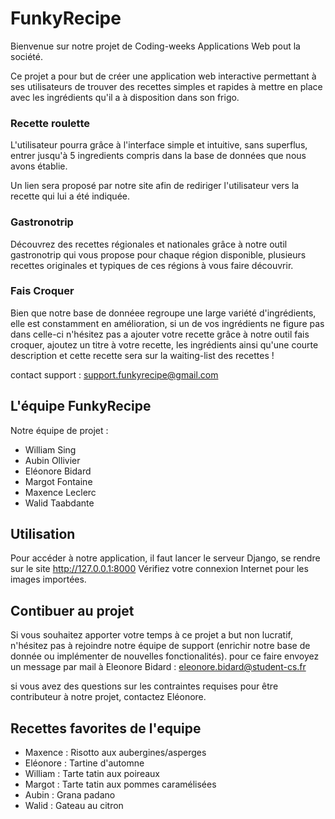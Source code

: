 # FunkyRecipe

Bienvenue sur notre projet de Coding-weeks Applications Web pout la société.

Ce projet a pour but de créer une application web interactive permettant à ses utilisateurs de trouver des recettes simples et rapides à mettre en place avec les ingrédients qu'il a à disposition dans son frigo.

### Recette roulette

L'utilisateur pourra grâce à l'interface simple et intuitive, sans superflus, entrer jusqu'à 5 ingredients compris dans la base de données que nous avons établie.

Un lien sera proposé par notre site afin de rediriger l'utilisateur vers la recette qui lui a été indiquée.

### Gastronotrip

Découvrez des recettes régionales et nationales grâce à notre outil gastronotrip qui vous propose pour chaque région disponible, plusieurs recettes originales et typiques de ces régions à vous faire découvrir.

### Fais Croquer

Bien que notre base de donnéee regroupe une large variété d'ingrédients, elle est constamment en amélioration, si un de vos ingrédients ne figure pas dans celle-ci n'hésitez pas a ajouter votre recette grâce à notre outil fais croquer, ajoutez un titre à votre recette, les ingrédients ainsi qu'une courte description et cette recette sera sur la waiting-list des recettes !

contact support : support.funkyrecipe@gmail.com

## L'équipe FunkyRecipe

Notre équipe de projet :

- William Sing
- Aubin Ollivier
- Eléonore Bidard
- Margot Fontaine
- Maxence Leclerc
- Walid Taabdante

## Utilisation 

Pour accéder à notre application, il faut lancer le serveur Django, se rendre sur le site http://127.0.0.1:8000 Vérifiez votre connexion Internet pour les images importées.

## Contibuer au projet

Si vous souhaitez apporter votre temps à ce projet a but non lucratif, n'hésitez pas à rejoindre notre équipe de support (enrichir notre base de donnée ou implémenter de nouvelles fonctionalités). pour ce faire envoyez un message par mail à Eleonore Bidard : eleonore.bidard@student-cs.fr

si vous avez des questions sur les contraintes requises pour être contributeur à notre projet, contactez Eléonore.

## Recettes favorites de l'equipe

+ Maxence : Risotto aux aubergines/asperges
+ Eléonore : Tartine d'automne
+ William : Tarte tatin aux poireaux
+ Margot : Tarte tatin aux pommes caramélisées
+ Aubin : Grana padano
+ Walid : Gateau au citron